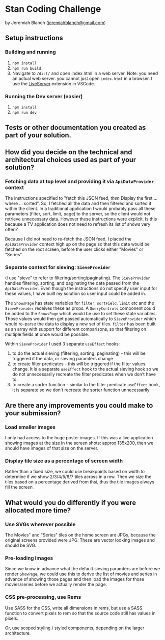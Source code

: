 # Stan Coding Challenge
by Jeremiah Blanch (<jeremiahblanch@gmail.com>)

## Setup instructions

### Building and running
1. `npm install`
1. `npm run build`
1. Navigate to `/dist/` and open index.html in a web server. Note: you need an actual web server. you cannot just open `index.html` in a browser. I use the [LiveServer](<https://marketplace.visualstudio.com/items?itemName=ritwickdey.LiveServer>) extension in VSCode.

### Running the Dev server (easier)
1. `npm install`
1. `npm run dev`

## Tests or other documentation you created as part of your solution.

## How did you decide on the technical and architectural choices used as part of your solution?

### Fetching data at top level and providing it via `ApiDataProvider` context
The instructions specified to "fetch this JSON feed, *then* Display the first ... where ... sorted". So, I fetched all the data and then filtered and sorted it within the client. In a traditional application I would probably pass all these parameters (filter, sort, limit, page) to the server, so the client would not retrieve unnecessary data. However these instructions were explicit. Is this because a TV application does not need to refresh its list of shows very often?

Because I did not need to re-fetch the JSON feed, I placed the `ApiDataProvider` context high up on the page so that this data would be fetched on the root screen, before the user clicks either "Movies" or "Series".

### Separate context for sieving: `SieveProvider`
(I use "sieve" to refer to filtering/sorting/paginating). The `SieveProvider` handles filtering, sorting, and paginating the data passed from the `ApiDataProvider`. Even though the instructions do not specify user input for these values, I have built my solution so user input could be added in.

The `ShowsPage` has state variables for `filter`, `sortField`, `limit` etc and the `SieveProvider` receives these as props. A `QueryControls` component could be added to the `ShowsPage` which would be use to set these state variables. Those values would then get passed automatically to `SieveProvider` which would re-parse the data to display a new set of tiles. `filter` has been built as an array with support for different comparisons, so that filtering on multiple fields at once would be possible.

Within `SieveProvider` I used 3 separate `useEffect` hooks:
1. to do the actual sieving (filtering, sorting, paginating) - this will be triggered if the data, or sieving paramters change
1. to create filter predicates - this will be triggered if the filter values change. It is a separate `useEffect` hook to the actual sieving hook so we do not unnecessarily recreate the filter predicates when we don't have to.
1. to create a sorter function - similar to the filter predicate `useEffect` hook, it is separate so we don't recreate the sorter function unnecessarily

## Are there any improvements you could make to your submission?

### Load smaller images
I only had access to the huge poster images. If this was a live application showing images at the size in the screen shots: approx 135x200, then we should have images of that size on the server.

### Display tile size as a percentage of screen width
Rather than a fixed size, we could use breakpoints based on width to determine if we show 2/3/4/5/6/7 tiles across in a row. Then we size the tiles based on a percentage derived from thsi, thus the tile images always fill the screen.

## What would you do differently if you were allocated more time?

### Use SVGs wherever possible
The Movies" and "Series" tiles on the home screen are JPGs, because the original screens provided were JPG. These are vector looking images and should be SVG.

### Pre-loading images
Since we know in advance what the default sieving paramters are before we render `ShowPage`, we could use this to derive the list of movies and series in advance of showing those pages and then load the images for those movies/series before we actually render the page.

### CSS pre-processing, use Rems
Use SASS for the CSS, write all dimensions in rems, but use a SASS function to convert pixels to rem so that the source code still has values in pixels.

Or, use scoped styling / styled components, depending on the larger architecture.
